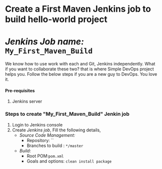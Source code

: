 # Create a First Maven Jenkins job to build hello-world project 
# *Jenkins Job name:* `My_First_Maven_Build`

We know how to use work with each and Git, Jenkins independently. What if you want to collaborate these two? that is where Simple DevOps project helps you. Follow the below steps if you are a new guy to DevOps. You love it. 


#### Pre-requisites

1. Jenkins server 


### Steps to create "My_First_Maven_Build" Jenkin job
1. Login to Jenkins console
1. Create *Jenkins job*, Fill the following details,
   - *Source Code Management:*
      - Repository: ``
      - Branches to build : `*/master`  
   - *Build:*
     - Root POM:`pom.xml`
     - Goals and options: `clean install package`
